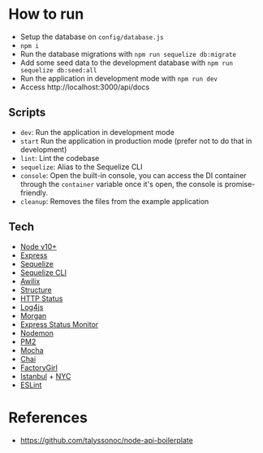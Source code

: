 # How to run
- Setup the database on `config/database.js`
- `npm i`
- Run the database migrations with `npm run sequelize db:migrate`
- Add some seed data to the development database with `npm run sequelize db:seed:all`
- Run the application in development mode with `npm run dev`
- Access http://localhost:3000/api/docs

## Scripts

- `dev`: Run the application in development mode
- `start` Run the application in production mode (prefer not to do that in development)
- `lint`: Lint the codebase
- `sequelize`: Alias to the Sequelize CLI
- `console`: Open the built-in console, you can access the DI container through the `container` variable once it's open, the console is promise-friendly.
- `cleanup`: Removes the files from the example application

## Tech

- [Node v10+](http://nodejs.org/)
- [Express](https://npmjs.com/package/express)
- [Sequelize](https://www.npmjs.com/package/sequelize)
- [Sequelize CLI](https://github.com/sequelize/cli)
- [Awilix](https://www.npmjs.com/package/awilix)
- [Structure](https://www.npmjs.com/package/structure)
- [HTTP Status](https://www.npmjs.com/package/http-status)
- [Log4js](https://www.npmjs.com/package/log4js)
- [Morgan](https://www.npmjs.com/package/morgan)
- [Express Status Monitor](https://www.npmjs.com/package/express-status-monitor)
- [Nodemon](https://www.npmjs.com/package/nodemon)
- [PM2](https://www.npmjs.com/package/pm2)
- [Mocha](https://www.npmjs.com/package/mocha)
- [Chai](https://www.npmjs.com/package/chai)
- [FactoryGirl](https://www.npmjs.com/package/factory-girl)
- [Istanbul](https://www.npmjs.com/package/istanbul) + [NYC](https://www.npmjs.com/package/nyc)
- [ESLint](https://www.npmjs.com/package/eslint)

# References
- https://github.com/talyssonoc/node-api-boilerplate
